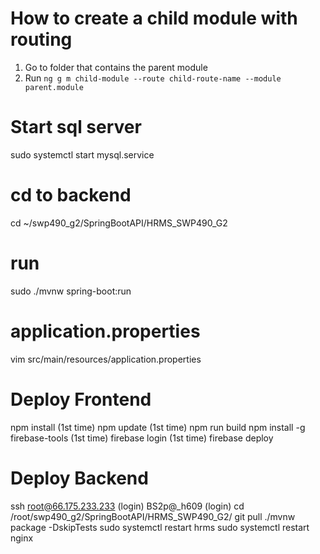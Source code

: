 # How to create a child module with routing

1. Go to folder that contains the parent module
2. Run `ng g m child-module --route child-route-name --module parent.module`

# Start sql server

sudo systemctl start mysql.service

# cd to backend

cd ~/swp490_g2/SpringBootAPI/HRMS_SWP490_G2

# run

sudo ./mvnw spring-boot:run

# application.properties

vim src/main/resources/application.properties

# Deploy Frontend

npm install (1st time)
npm update (1st time)
npm run build
npm install -g firebase-tools (1st time)
firebase login (1st time)
firebase deploy

# Deploy Backend

ssh root@66.175.233.233 (login)
BS2p@_h609 (login)
cd /root/swp490_g2/SpringBootAPI/HRMS_SWP490_G2/
git pull
./mvnw package -DskipTests
sudo systemctl restart hrms
sudo systemctl restart nginx

